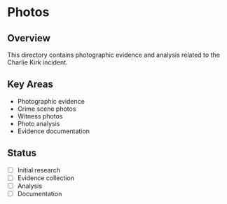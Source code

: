 # Photos

## Overview
This directory contains photographic evidence and analysis related to the Charlie Kirk incident.

## Key Areas
- Photographic evidence
- Crime scene photos
- Witness photos
- Photo analysis
- Evidence documentation

## Status
- [ ] Initial research
- [ ] Evidence collection
- [ ] Analysis
- [ ] Documentation